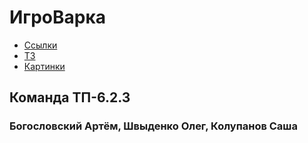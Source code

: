 # ИгроВарка

* [Ссылки](https://github.com/Metra345/BKS-project/wiki/%D0%94%D0%BE%D0%BC%D0%B0%D1%88%D0%BD%D1%8F%D1%8F)
* [ТЗ](https://github.com/Metra345/BKS-project/wiki/%D0%A2%D0%B5%D1%85%D0%BD%D0%B8%D1%87%D0%B5%D1%81%D0%BA%D0%BE%D0%B5-%D0%B7%D0%B0%D0%B4%D0%B0%D0%BD%D0%B8%D0%B5)
* [Картинки](https://github.com/Metra345/BKS-project/wiki/%D0%94%D0%B8%D0%B7%D0%B0%D0%B9%D0%BD-%D0%BF%D1%80%D0%BE%D1%82%D0%BE%D1%82%D0%B8%D0%BF)

## Команда ТП-6.2.3
### Богословский Артём, Швыденко Олег, Колупанов Саша
